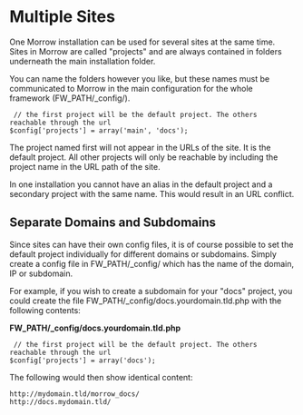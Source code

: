 Multiple Sites
=============================

One Morrow installation can be used for several sites at the same time. Sites in Morrow are called "projects" and are always contained in folders underneath the main installation folder.

You can name the folders however you like, but these names must be communicated to Morrow in the main configuration for the whole framework (FW_PATH/_config/).

~~~{.php}
 // the first project will be the default project. The others reachable through the url
$config['projects'] = array('main', 'docs');
~~~

The project named first will not appear in the URLs of the site. It is the default project. All other projects will only be reachable by including the project name in the URL path of the site.

In one installation you cannot have an alias in the default project and a secondary project with the same name. This would result in an URL conflict.


Separate Domains and Subdomains
--------------------------------

Since sites can have their own config files, it is of course possible to set the default project individually for different domains or subdomains. Simply create a config file in FW_PATH/_config/ which has the name of the domain, IP or subdomain.

For example, if you wish to create a subdomain for your "docs" project, you could create the file FW_PATH/_config/docs.yourdomain.tld.php with the following contents:

**FW_PATH/_config/docs.yourdomain.tld.php**

~~~{.php}
 // the first project will be the default project. The others reachable through the url
$config['projects'] = array('docs');
~~~

The following would then show identical content:

~~~
http://mydomain.tld/morrow_docs/
http://docs.mydomain.tld/
~~~
